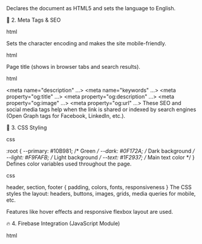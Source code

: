 <!DOCTYPE html>
<html lang="en">
<head>
Declares the document as HTML5 and sets the language to English.

📱 2. Meta Tags & SEO

html

<meta charset="UTF-8" />
<meta name="viewport" content="width=device-width, initial-scale=1.0"/>
Sets the character encoding and makes the site mobile-friendly.

html

<title>AppAd Network – Promote & Monetize Your Apps</title>
Page title (shows in browser tabs and search results).

html

<meta name="description" ...>
<meta name="keywords" ...>
<meta property="og:title" ...>
<meta property="og:description" ...>
<meta property="og:image" ...>
<meta property="og:url" ...>
These SEO and social media tags help when the link is shared or indexed by search engines (Open Graph tags for Facebook, LinkedIn, etc.).

🎨 3. CSS Styling

css

:root {
  --primary: #10B981; /* Green */
  --dark: #0F172A;    /* Dark background */
  --light: #F9FAFB;   /* Light background */
  --text: #1F2937;    /* Main text color */
}
Defines color variables used throughout the page.

css


header, section, footer {
  padding, colors, fonts, responsiveness
}
The CSS styles the layout: headers, buttons, images, grids, media queries for mobile, etc.

Features like hover effects and responsive flexbox layout are used.

🔥 4. Firebase Integration (JavaScript Module)

html

<script type="module">
  import { initializeApp } from "firebase-app.js";
  import { getFirestore, collection, addDoc, serverTimestamp } from "firebase-firestore.js";
This loads Firebase SDK v9 (modular) and imports Firestore functions.

js

  const firebaseConfig = {
    apiKey: "YOUR_API_KEY",
    ...
  };
  const app = initializeApp(firebaseConfig);
  const db = getFirestore(app);
Initializes Firebase with your project credentials (replace "YOUR_API_KEY" etc.).

js

  window.sendSignup = async function(e) {
    e.preventDefault();
    const email = document.getElementById('user-email').value;

    if (!email) {
      alert('Please enter your email');
      return;
    }

    try {
      await addDoc(collection(db, 'signups'), {
        email,
        createdAt: serverTimestamp()
      });
      alert('Thank you! We will be in touch.');
      document.getElementById('user-email').value = '';
    } catch(err) {
      console.error('Error writing to Firestore', err);
      alert('Oops! Something went wrong.');
    }
  };
Handles form submission:

Gets the email input

Adds it to Firestore (signups collection)

Shows a confirmation message

Handles errors gracefully

🖼️ 5. Main Website Content
  
header
html


<h1>Promote Your App. Monetize Everywhere.</h1>
<p>Target the right users...</p>
<a href="...">Get Started Free</a>
Hero section with a heading, description, and CTA button.

section – Features
html

<div class="features">
  <div class="feature">...</div>
</div>
Three core features: Promotion, Monetization, Analytics.

section.apps-showcase
html

<h2>Apps We Power</h2>
<div class="apps-grid">
  <img src="..." alt="App name">
</div>
Shows app logos (demo images used via placeholder).

section – Testimonials
html

<blockquote>“Our app installs tripled...”</blockquote>
A quote from a fictional customer for social proof.

section.cta – Signup Form
html


<form onsubmit="sendSignup(event)">
  <input id="user-email" ...>
  <button>Join Beta</button>
</form>
A simple form to collect user emails using Firebase.

Includes link to sign up page as an alternative.

🧾 6. Footer
  
html

<footer>
  <p>&copy; 2025 AppAd Network. All rights reserved.</p>
</footer>
Copyright.
